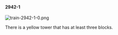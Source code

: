 #### 2942-1
![train-2942-1-0.png](https://github.com/lil-lab/nlvr/raw/master/nlvr/train/images/14/train-2942-1-0.png "train-2942-1-0.png")

There is a yellow tower that has at least three blocks.